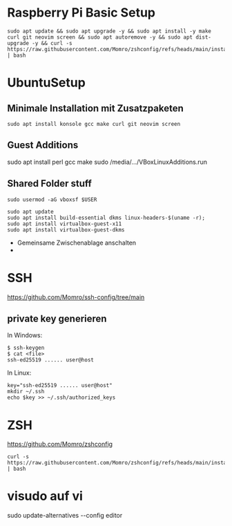 # Raspberry Pi Basic Setup

```
sudo apt update && sudo apt upgrade -y && sudo apt install -y make curl git neovim screen && sudo apt autoremove -y && sudo apt dist-upgrade -y && curl -s https://raw.githubusercontent.com/Momro/zshconfig/refs/heads/main/install.sh | bash
```

# UbuntuSetup

## Minimale Installation mit Zusatzpaketen
```
sudo apt install konsole gcc make curl git neovim screen
```

## Guest Additions
sudo apt install perl gcc make
sudo /media/.../VBoxLinuxAdditions.run

## Shared Folder stuff
```
sudo usermod -aG vboxsf $USER

sudo apt update
sudo apt install build-essential dkms linux-headers-$(uname -r);
sudo apt install virtualbox-guest-x11
sudo apt install virtualbox-guest-dkms
```

* Gemeinsame Zwischenablage anschalten
* 

# SSH

https://github.com/Momro/ssh-config/tree/main

## private key generieren

In Windows:
```
$ ssh-keygen
$ cat <file>
ssh-ed25519 ...... user@host
```

In Linux:
```
key="ssh-ed25519 ...... user@host"
mkdir ~/.ssh
echo $key >> ~/.ssh/authorized_keys
```

# ZSH

https://github.com/Momro/zshconfig
```
curl -s https://raw.githubusercontent.com/Momro/zshconfig/refs/heads/main/install.sh | bash
```

# visudo auf vi
sudo update-alternatives --config editor
